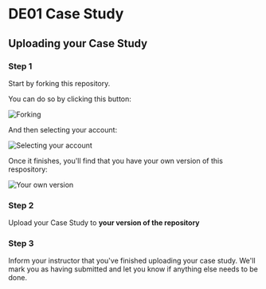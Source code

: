 # DE01 Case Study

## Uploading your Case Study

### Step 1
Start by forking this repository.

You can do so by clicking this button:

![Forking](https://i.imgur.com/jm2Lhmk.png)

And then selecting your account:

![Selecting your account](https://i.imgur.com/1MBW2rE.png)

Once it finishes, you'll find that you have your own version of this respository:

![Your own version](https://i.imgur.com/E080pUH.png)

### Step 2
Upload your Case Study to **your version of the repository**

### Step 3
Inform your instructor that you've finished uploading your case study.
We'll mark you as having submitted and let you know if anything else needs to be done.
